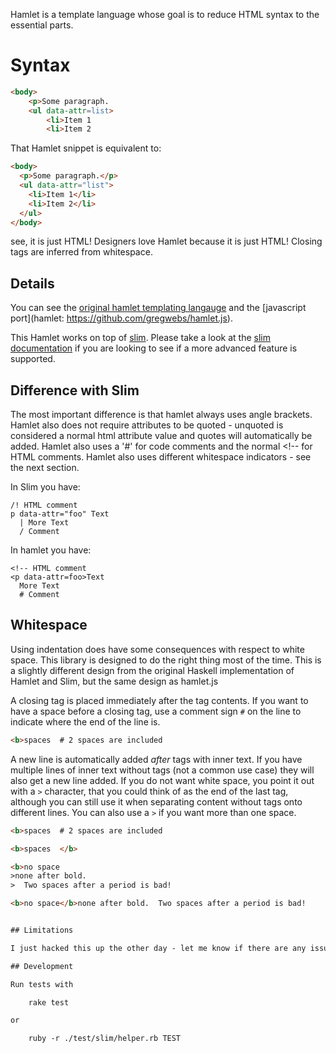 Hamlet is a template language whose goal is to reduce HTML syntax to the essential parts.

# Syntax

``` html
<body>
    <p>Some paragraph.
    <ul data-attr=list>
        <li>Item 1
        <li>Item 2
```

That Hamlet snippet is equivalent to:

``` html
<body>
  <p>Some paragraph.</p>
  <ul data-attr="list">
    <li>Item 1</li>
    <li>Item 2</li>
  </ul>
</body>
```

see, it is just HTML! Designers love Hamlet because it is just HTML! Closing tags are inferred from whitespace.

## Details

You can see the [original hamlet templating langauge](http://www.yesodweb.com/book/templates) and the
[javascript port](hamlet: https://github.com/gregwebs/hamlet.js).

This Hamlet works on top of [slim](https://github.com/stonean/slim/). Please take a look at the [slim documentation](http://slim-lang.com) if you are looking to see if a more advanced feature is supported.

## Difference with Slim

The most important difference is that hamlet always uses angle brackets. Hamlet also does not require attributes to be quoted - unquoted is considered a normal html attribute value and quotes will automatically be added. Hamlet also uses a '#' for code comments and the normal <!-- for HTML comments. Hamlet also uses different whitespace indicators - see the next section.

In Slim you have:

    /! HTML comment
    p data-attr="foo" Text
      | More Text
      / Comment

In hamlet you have:

    <!-- HTML comment
    <p data-attr=foo>Text
      More Text
      # Comment

## Whitespace

Using indentation does have some consequences with respect to white space. This library is designed to do the right thing most of the time. This is a slightly different design from the original Haskell implementation of Hamlet and Slim, but the same design as hamlet.js

A closing tag is placed immediately after the tag contents. If you want to have a space before a closing tag, use a comment sign `#` on the line to indicate where the end of the line is.

``` html
<b>spaces  # 2 spaces are included

```

A new line is automatically added *after* tags with inner text. If you have multiple lines of inner text without tags (not a common use case) they will also get a new line added. If you do not want white space, you point it out with a `>` character, that you could think of as the end of the last tag, although you can still use it when separating content without tags onto different lines. You can also use a `>` if you want more than one space.

``` html
<b>spaces  # 2 spaces are included
```

``` html
<b>spaces  </b>
```

``` html
<b>no space
>none after bold.
>  Two spaces after a period is bad!
```

``` html
<b>no space</b>none after bold.  Two spaces after a period is bad!


## Limitations

I just hacked this up the other day - let me know if there are any issues.

## Development

Run tests with

    rake test

or

    ruby -r ./test/slim/helper.rb TEST

